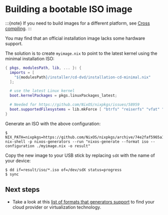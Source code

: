 # Building a bootable ISO image

:::{note}
If you need to build images for a different platform, see [Cross compiling](https://github.com/nix-community/nixos-generators#cross-compiling).
:::

You may find that an official installation image lacks some hardware support.

The solution is to create `myimage.nix` to point to the latest kernel using the minimal installation ISO:

```nix
{ pkgs, modulesPath, lib, ... }: {
  imports = [
    "${modulesPath}/installer/cd-dvd/installation-cd-minimal.nix"
  ];

  # use the latest Linux kernel
  boot.kernelPackages = pkgs.linuxPackages_latest;

  # Needed for https://github.com/NixOS/nixpkgs/issues/58959
  boot.supportedFilesystems = lib.mkForce [ "btrfs" "reiserfs" "vfat" "f2fs" "xfs" "ntfs" "cifs" ];
}
```

Generate an ISO with the above configuration:

```shell-session
$ NIX_PATH=nixpkgs=https://github.com/NixOS/nixpkgs/archive/74e2faf5965a12e8fa5cff799b1b19c6cd26b0e3.tar.gz nix-shell -p nixos-generators --run "nixos-generate --format iso --configuration ./myimage.nix -o result"
```

Copy the new image to your USB stick by replacing `sdX` with the name of your device:

```shell-session
$ dd if=result/iso/*.iso of=/dev/sdX status=progress
$ sync
```

## Next steps

- Take a look at this [list of formats that generators support](https://github.com/nix-community/nixos-generators#supported-formats) to find your cloud provider or virtualization technology.
